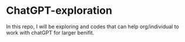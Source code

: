 # ChatGPT-exploration
In this repo, I will be exploring and codes that can help org/individual to work with chatGPT for larger benifit.
